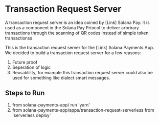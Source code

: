 # Transaction Request Server

A transaction request server is an idea coined by [Link] Solana Pay. It is used as a component in the Solana Pay Prtocol to deliver arbrirary transactions through the scanning of QR codes instead of simple token transactionss

This is the transaction request server for the [Link] Solana Payments App. We decided to build a transaction request server for a few reasons:

1. Future proof
2. Seperation of logic
3. Reusablility, for example this transaction request server could also be used for something like dialect smart messages.

## Steps to Run

1. from solana-payments-app/ run 'yarn'
2. from solana-payments-app/apps/transaction-request-serverless from 'serverless deploy'
